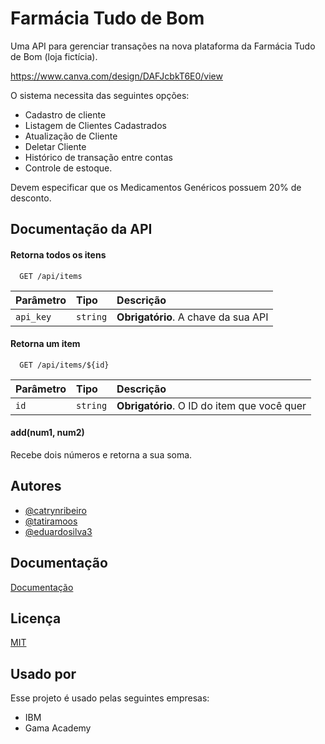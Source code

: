 
# Farmácia Tudo de Bom 

Uma API para gerenciar transações na nova plataforma da Farmácia Tudo de Bom (loja fictícia).

https://www.canva.com/design/DAFJcbkT6E0/view

O sistema necessita das seguintes opções:
- Cadastro de cliente
- Listagem de Clientes Cadastrados
- Atualização de Cliente
- Deletar Cliente
- Histórico de transação entre contas
- Controle de estoque.

Devem especificar que os Medicamentos Genéricos possuem 20% de desconto. 

## Documentação da API

#### Retorna todos os itens

```http
  GET /api/items
```

| Parâmetro   | Tipo       | Descrição                           |
| :---------- | :--------- | :---------------------------------- |
| `api_key` | `string` | **Obrigatório**. A chave da sua API |

#### Retorna um item

```http
  GET /api/items/${id}
```

| Parâmetro   | Tipo       | Descrição                                   |
| :---------- | :--------- | :------------------------------------------ |
| `id`      | `string` | **Obrigatório**. O ID do item que você quer |

#### add(num1, num2)

Recebe dois números e retorna a sua soma.


## Autores

- [@catrynribeiro](https://www.github.com/katrynribeiro) 
- [@tatiramoos](https://www.github.com/tatiramoos)
- [@eduardosilva3](https://www.github.com/eduardosilva3)



## Documentação

[Documentação](https://link-da-documentação)


## Licença

[MIT](https://choosealicense.com/licenses/mit/)


## Usado por

Esse projeto é usado pelas seguintes empresas:

- IBM
- Gama Academy

